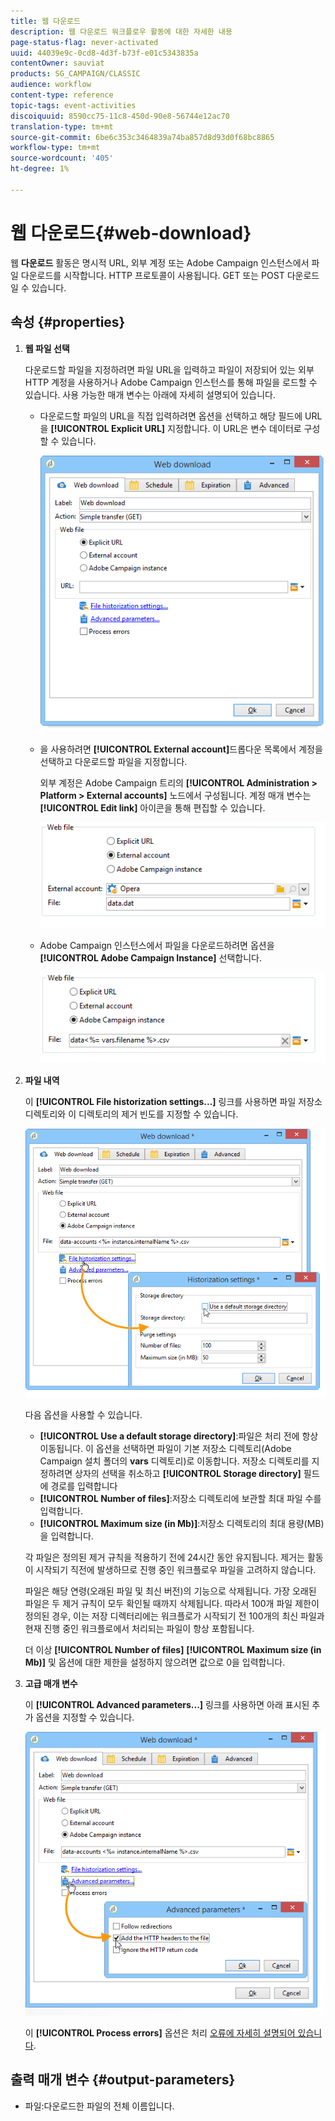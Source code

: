 ```yaml
---
title: 웹 다운로드
description: 웹 다운로드 워크플로우 활동에 대한 자세한 내용
page-status-flag: never-activated
uuid: 44039e9c-0cd8-4d3f-b73f-e01c5343835a
contentOwner: sauviat
products: SG_CAMPAIGN/CLASSIC
audience: workflow
content-type: reference
topic-tags: event-activities
discoiquuid: 8590cc75-11c8-450d-90e8-56744e12ac70
translation-type: tm+mt
source-git-commit: 6be6c353c3464839a74ba857d8d93d0f68bc8865
workflow-type: tm+mt
source-wordcount: '405'
ht-degree: 1%

---
```



# 웹 다운로드{#web-download}

웹 **다운로드** 활동은 명시적 URL, 외부 계정 또는 Adobe Campaign 인스턴스에서 파일 다운로드를 시작합니다. HTTP 프로토콜이 사용됩니다. GET 또는 POST 다운로드일 수 있습니다.

## 속성 {#properties}

1. **웹 파일 선택**

   다운로드할 파일을 지정하려면 파일 URL을 입력하고 파일이 저장되어 있는 외부 HTTP 계정을 사용하거나 Adobe Campaign 인스턴스를 통해 파일을 로드할 수 있습니다. 사용 가능한 매개 변수는 아래에 자세히 설명되어 있습니다.

   * 다운로드할 파일의 URL을 직접 입력하려면 옵션을 선택하고 해당 필드에 URL을 **[!UICONTROL Explicit URL]** 지정합니다. 이 URL은 변수 데이터로 구성할 수 있습니다.

      ![](assets/download_web_edit.png)

   * 을 사용하려면 **[!UICONTROL External account]**&#x200B;드롭다운 목록에서 계정을 선택하고 다운로드할 파일을 지정합니다.

      외부 계정은 Adobe Campaign 트리의 **[!UICONTROL Administration > Platform > External accounts]** 노드에서 구성됩니다. 계정 매개 변수는 **[!UICONTROL Edit link]** 아이콘을 통해 편집할 수 있습니다.

      ![](assets/download_web_edit_external.png)

   * Adobe Campaign 인스턴스에서 파일을 다운로드하려면 옵션을 **[!UICONTROL Adobe Campaign Instance]** 선택합니다.

      ![](assets/download_web_edit_instance.png)

1. **파일 내역**

   이 **[!UICONTROL File historization settings...]** 링크를 사용하면 파일 저장소 디렉토리와 이 디렉토리의 제거 빈도를 지정할 수 있습니다.

   ![](assets/download_web_edit_hist.png)

   다음 옵션을 사용할 수 있습니다.

   * **[!UICONTROL Use a default storage directory]**:파일은 처리 전에 항상 이동됩니다. 이 옵션을 선택하면 파일이 기본 저장소 디렉토리(Adobe Campaign 설치 폴더의 **vars** 디렉토리)로 이동합니다. 저장소 디렉토리를 지정하려면 상자의 선택을 취소하고 **[!UICONTROL Storage directory]** 필드에 경로를 입력합니다
   * **[!UICONTROL Number of files]**:저장소 디렉토리에 보관할 최대 파일 수를 입력합니다.
   * **[!UICONTROL Maximum size (in Mb)]**:저장소 디렉토리의 최대 용량(MB)을 입력합니다.

   각 파일은 정의된 제거 규칙을 적용하기 전에 24시간 동안 유지됩니다. 제거는 활동이 시작되기 직전에 발생하므로 진행 중인 워크플로우 파일을 고려하지 않습니다.

   파일은 해당 연령(오래된 파일 및 최신 버전)의 기능으로 삭제됩니다. 가장 오래된 파일은 두 제거 규칙이 모두 확인될 때까지 삭제됩니다. 따라서 100개 파일 제한이 정의된 경우, 이는 저장 디렉터리에는 워크플로가 시작되기 전 100개의 최신 파일과 현재 진행 중인 워크플로에서 처리되는 파일이 항상 포함됩니다.

   더 이상 **[!UICONTROL Number of files]** **[!UICONTROL Maximum size (in Mb)]** 및 옵션에 대한 제한을 설정하지 않으려면 값으로 0을 입력합니다.

1. **고급 매개 변수**

   이 **[!UICONTROL Advanced parameters...]** 링크를 사용하면 아래 표시된 추가 옵션을 지정할 수 있습니다.

   ![](assets/download_web_edit_advanced.png)

   이 **[!UICONTROL Process errors]** 옵션은 처리 [오류에 자세히 설명되어 있습니다](../../workflow/using/monitoring-workflow-execution.md#processing-errors).

## 출력 매개 변수 {#output-parameters}

* 파일:다운로드한 파일의 전체 이름입니다.
